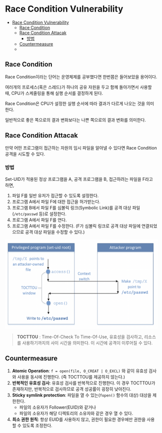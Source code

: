 # Race Condition Vulnerability

- [Race Condition Vulnerability](#race-condition-vulnerability)
  - [Race Condition](#race-condition)
  - [Race Condition Attacak](#race-condition-attacak)
    - [방법](#방법)
  - [Countermeasure](#countermeasure)
  -

## Race Condition

Race Condition이라는 단어는 운영체제를 공부했다면 한번쯤은 들어보았을 용어이다.

여러개의 프로세스(혹은 스레드)가 하나의 공유 자원을 두고 함께 돌아가면서 사용할 때, CPU가 스케줄링을 통해 실행 순서를 결정하게 된다.

Race Condition은 CPU가 설정한 실행 순서에 따라 결과가 다르게 나오는 것을 의미한다.

일반적으로 좋은 쪽으로의 결과 변화보다는 나쁜 쪽으로의 결과 변화를 의미한다.

## Race Condition Attacak

만약 어떤 프로그램이 접근하는 자원의 임시 파일을 알아낼 수 있다면 Race Condition 공격을 시도할 수 있다.

### 방법

Set-UID가 적용된 정상 프로그램을 A, 공격 프로그램을 B, 접근하려는 파일을 F라고 하면,

1. 파일 F를 일반 유저가 접근할 수 있도록 설정한다.
2. 프로그램 A에서 파일 F에 대한 접근을 허가받는다.
3. 프로그램 B에서 파일 F를 심볼릭 링크(Symbolic Link)를 공격 대상 파일(`/etc/passwd` 등)로 설정한다.
4. 프로그램 A에서 파일 F를 연다.
5. 프로그램 A에서 파일 F를 수정한다. (F가 심볼릭 링크로 공격 대상 파일에 연결되었으므로 공격 대상 파일을 수정할 수 있다.)

![image](img/race-condition-img.png)

> **TOCTTOU** : Time-Of-Check To Time-Of-Use, 유효성을 검사하고, 리소스를 사용하기까지의 사이 시간을 의미한다. 이 시간에 공격이 이루어질 수 있다.

## Countermeasure

1. **Atomic Operation**: `f = open(file, O_CREAT | O_EXCL)` 와 같이 유효성 검사와 사용을 동시에 진행한다. (즉 TOCTTOU를 제공하지 않는다.)
2. **반복적인 유효성 검사**: 유효성 검사를 반복적으로 진행한다. 이 경우 TOCTTOU가 존재하지만, 반복적으로 검사하므로 공격 성공률이 굉장히 낮아진다.
3. **Sticky symlink protection**: 파일을 열 수 있는(`fopen()` 함수의 대상) 대상을 제한한다.
   - 파일의 소유자가 Follower(EUID)와 같거나
   - 파일의 소유자가 해당 디렉토리의 소유자와 같은 경우 열 수 있다.
4. **최소 권한 원칙**: 항상 EUID를 사용하지 않고, 권한이 필요한 경우에만 권한을 사용할 수 있도록 조정한다.
